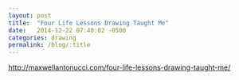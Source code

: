 ```yaml
---
layout: post
title:  "Four Life Lessons Drawing Taught Me"
date:   2014-12-22 07:40:02 -0500
categories: drawing
permalink: /blog/:title
---
```



http://maxwellantonucci.com/four-life-lessons-drawing-taught-me/
